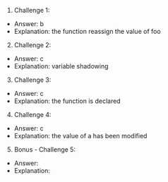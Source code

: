 1. Challenge 1:

- Answer: b
- Explanation: the function reassign the value of foo

2. Challenge 2:

- Answer: c
- Explanation: variable shadowing

3. Challenge 3:

- Answer: c
- Explanation: the function is declared

4. Challenge 4:

- Answer: c
- Explanation: the value of a has been modified

5. Bonus - Challenge 5:

- Answer:
- Explanation:
